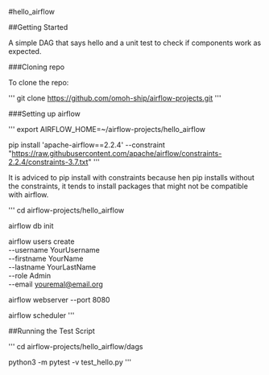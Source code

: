 #hello_airflow

##Getting Started

A simple DAG that says hello and a unit test to check if components work as expected.


###Cloning repo

To clone the repo:

'''
git clone https://github.com/omoh-ship/airflow-projects.git
'''


###Setting up airflow

'''
export AIRFLOW_HOME=~/airflow-projects/hello_airflow

pip install 'apache-airflow==2.2.4' --constraint "https://raw.githubusercontent.com/apache/airflow/constraints-2.2.4/constraints-3.7.txt"
'''

It is adviced to pip install with constraints because hen pip installs without the constraints, it tends to install packages that might
not be compatible with airflow.

'''
cd airflow-projects/hello_airflow

airflow db init

airflow users create \
    --username YourUsername \
    --firstname YourName \
    --lastname YourLastName \
    --role Admin \
    --email youremal@email.org

airflow webserver --port 8080

airflow scheduler
'''


##Running the Test Script

'''
cd airflow-projects/hello_airflow/dags

python3 -m pytest -v test_hello.py
'''
